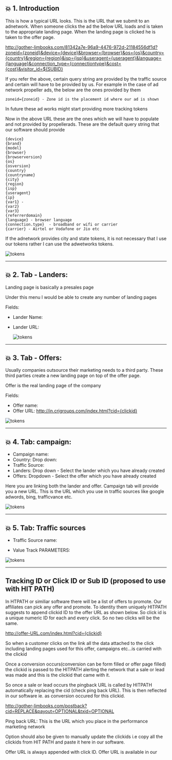 ## :boom: 1. Introduction

This is how a typical URL looks. This is the URL that we submit to an adnetwork. When someone clicks the ad the below URL loads and is taken to the appropriate landing page. When the landing page is clicked he is taken to the offer page.

http://gother-limbooks.com/81342a7e-96a9-4476-972d-21184556df1d?zoneid={zoneid}&device={device}&browser={browser}&os={os}&country={country}&region={region}&isp={isp}&useragent={useragent}&language={language}&connection_type={connectiontype}&cost={cost}&visitor_id=${SUBID}

If you refer the above, certain query string are provided by the traffic source and certain will have to be provided by us. For example in the case of ad network propeller ads, the below are the ones provided by them

```
zoneid={zoneid} - Zone id is the placement id where our ad is shown
```

In future these ad works might start providing more tracking tokens

Now in the above URL these are the ones which we will have to populate and not provided by propellerads. These are the default query string that our software should provide

```
{device}
{brand}
{model}
{browser}
{browserversion}
{os}
{osversion}
{country}
{countryname}
{city}
{region}
{isp}
{useragent}
{ip}
{var1} -
{var2}
{var3}
{referrerdomain} 
{language} - browser language
{connection.type}  - broadband or wifi or carrier
{carrier} - Airtel or Vodafone or Jio etc
```

If the adnetwork provides city and state tokens, it is not necessary that I use our tokens rather I can use the adwetworks tokens.

  ![tokens](images/architecture.jpg)
  
---

## :boom: 2. Tab - Landers: 

Landing page is basically a presales page

Under this menu I would be able to create any number of landing pages

Fields:

* Lander Name: 
* Lander URL: 
  
  ![tokens](images/landers1.jpg)
  
---

## :boom: 3. Tab - Offers: 

Usually companies outsource their marketing needs to a third party. These third parties create a new landing page on top of the offer page.

 Offer is the real landing page of the company


Fields:

* Offer name: 
* Offer URL: http://in.crigroups.com/index.html?cid={clickid}

![tokens](images/offers.jpg)


---

## :boom: 4. Tab: campaign: 

 * Campaign name: 
 * Country: Drop down:
 * Traffic Source: 
 * Landers: Drop down - Select the lander which you have already created
 * Offers: Dropdown - Select the offer which you have already created

Here you are linking both the lander and offer. Campaign tab will provide you a new URL. This is the URL which you use in traffic sources like google adwords, bing, trafficvance etc.
  
![tokens](images/campaign.jpg)

---

## :boom: 5. Tab: Traffic sources

* Traffic Source name: 

* Value Track PARAMETERS:

![tokens](images/token1.jpg)

---

## Tracking ID or Click ID or Sub ID (proposed to use with HIT PATH)

In HTPATH or similiar software there will be a list of offers to promote. Our affiliates can pick any offer and promote. To identity them uniquely HITPATH suggests to append clickid ID to the offer URL as shown below. So click id is a unique numeric ID for each and every click. So no two clicks will be the same.

http://offer-URL.com/index.html?cid={clickid}

So when a customer clicks on the link all the data attached to the click including landing pages used for this offer, campaigns etc...is carried with the clickid

Once a conversion occurs(conversion can be form filled or offer page filled) the clickid is passed to the HITPATH alerting the network that a sale or lead was made and this is the clickid that came with it. 

So once a sale or lead occurs the pingback URL is called by HITPATH automatically replacing the cid (check ping back URL). This is then reflected in our software ie. as conversion occured for this clickid.

http://gother-limbooks.com/postback?cid=REPLACE&payout=OPTIONAL&txid=OPTIONAL

Ping back URL: This is the URL which you place in the performance marketing network

Option should also be given to manually update the clickids i.e copy all the clickids from HIT PATH and paste it here in our software. 

Offer URL is always appended with click ID. Offer URL is available in our










